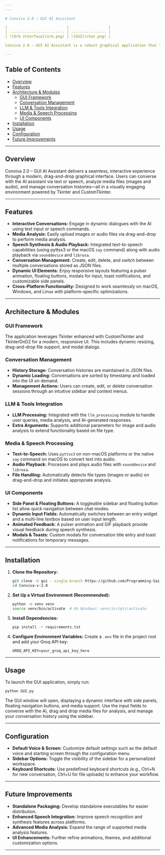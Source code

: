 ```yaml
---
---

# Conviva 2.0 – GUI AI Assistant

|                           |                  |
| ------------------------- | ---------------- |
| ![Orb Interface](orb.png) | ![GUI](chat.png) |

Conviva 2.0 – GUI AI Assistant is a robust graphical application that leverages AI to provide an interactive, conversational experience. Building upon the powerful CLI version, the GUI version offers a visually rich interface with dynamic media handling, speech synthesis, conversation management, and more.

---
```


## Table of Contents

- [Overview](#overview)
- [Features](#features)
- [Architecture & Modules](#architecture--modules)
  - [GUI Framework](#gui-framework)
  - [Conversation Management](#conversation-management)
  - [LLM & Tools Integration](#llm--tools-integration)
  - [Media & Speech Processing](#media--speech-processing)
  - [UI Components](#ui-components)
- [Installation](#installation)
- [Usage](#usage)
- [Configuration](#configuration)
- [Future Improvements](#future-improvements)

---

## Overview

Conviva 2.0 – GUI AI Assistant delivers a seamless, interactive experience through a modern, drag-and-drop graphical interface. Users can converse with the AI assistant via text or speech, analyze media files (images and audio), and manage conversation histories—all in a visually engaging environment powered by Tkinter and CustomTkinter.

---

## Features

- **Interactive Conversations:** Engage in dynamic dialogues with the AI using text input or speech commands.
- **Media Analysis:** Easily upload images or audio files via drag-and-drop to perform media analysis.
- **Speech Synthesis & Audio Playback:** Integrated text-to-speech capabilities (using pyttsx3 or the macOS `say` command) along with audio playback via `sounddevice` and `librosa`.
- **Conversation Management:** Create, edit, delete, and switch between multiple conversations stored as JSON files.
- **Dynamic UI Elements:** Enjoy responsive layouts featuring a pulser animation, floating buttons, modals for input, toast notifications, and customizable side panels.
- **Cross-Platform Functionality:** Designed to work seamlessly on macOS, Windows, and Linux with platform-specific optimizations.

---

## Architecture & Modules

### GUI Framework

The application leverages Tkinter enhanced with CustomTkinter and TkinterDnD2 for a modern, responsive UI. This includes dynamic resizing, drag-and-drop file support, and modal dialogs.

### Conversation Management

- **History Storage:** Conversation histories are maintained in JSON files.
- **Dynamic Loading:** Conversations are sorted by timestamp and loaded into the UI on demand.
- **Management Actions:** Users can create, edit, or delete conversation sessions through an intuitive sidebar and context menus.

### LLM & Tools Integration

- **LLM Processing:** Integrated with the `llm_processing` module to handle user queries, media analysis, and AI-generated responses.
- **Extra Arguments:** Supports additional parameters for image and audio analysis to extend functionality based on file type.

### Media & Speech Processing

- **Text-to-Speech:** Uses `pyttsx3` on non-macOS platforms or the native `say` command on macOS to convert text into audio.
- **Audio Playback:** Processes and plays audio files with `sounddevice` and `librosa`.
- **File Handling:** Automatically detects file types (images or audio) on drag-and-drop and initiates appropriate analysis.

### UI Components

- **Side Panel & Floating Buttons:** A toggleable sidebar and floating button list allow quick navigation between chat modes.
- **Dynamic Input Fields:** Automatically switches between an entry widget and a multi-line textbox based on user input length.
- **Animated Feedback:** A pulser animation and GIF playback provide visual feedback during speech synthesis.
- **Modals & Toasts:** Custom modals for conversation title entry and toast notifications for temporary messages.

---

## Installation

1. **Clone the Repository:**

   ```bash
   git clone -b gui --single-branch https://github.com/Programming-Sai/Conviva-v-2.0.git
   cd Conviva-v-2.0
   ```

2. **Set Up a Virtual Environment (Recommended):**

   ```bash
   python -m venv venv
   source venv/bin/activate  # On Windows: venv\Scripts\activate
   ```

3. **Install Dependencies:**

   ```bash
   pip install -r requirements.txt
   ```

4. **Configure Environment Variables:**
   Create a `.env` file in the project root and add your Groq API key:
   ```env
   GROQ_API_KEY=your_groq_api_key_here
   ```

---

## Usage

To launch the GUI application, simply run:

```bash
python GUI.py
```

The GUI window will open, displaying a dynamic interface with side panels, floating navigation buttons, and media support. Use the input fields to converse with the AI, drag and drop media files for analysis, and manage your conversation history using the sidebar.

---

## Configuration

- **Default Voice & Screen:** Customize default settings such as the default voice and starting screen through the configuration menu.
- **Sidebar Options:** Toggle the visibility of the sidebar for a personalized workspace.
- **Keyboard Shortcuts:** Use predefined keyboard shortcuts (e.g., Ctrl+N for new conversation, Ctrl+U for file uploads) to enhance your workflow.

---

## Future Improvements

- **Standalone Packaging:** Develop standalone executables for easier distribution.
- **Enhanced Speech Integration:** Improve speech recognition and synthesis features across platforms.
- **Advanced Media Analysis:** Expand the range of supported media analysis features.
- **UI Enhancements:** Further refine animations, themes, and additional customization options.

---
